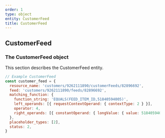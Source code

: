 ```yaml
---
order: 1
type: object
entity: CustomerFeed
title: CustomerFeed
---
```


## CustomerFeed

### The CustomerFeed object

This section describes the CustomerFeed entity.

```javascript
// Example CustomerFeed
const customer_feed = {
  resource_name: 'customers/9262111890/customerFeeds/82896692',
  feed: 'customers/9262111890/feeds/82896692',
  matching_function: {
    function_string: 'EQUALS(FEED_ITEM_ID,51840594005)',
    left_operands: [{ requestContextOperand: { contextType: 2 } }],
    operator: 4,
    right_operands: [{ constantOperand: { longValue: { value: 51840594005 } } }],
  },
  placeholder_types: [2],
  status: 2,
}
```
